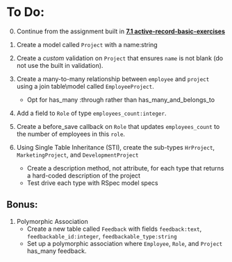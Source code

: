 To Do:
======

0. Continue from the assignment built in [**7.1 active-record-basic-exercises**](https://github.com/generalassembly/ga-ruby-on-rails-for-devs/tree/master/class/7.1-active-record-basics-exercises)

1. Create a model called `Project` with a name:string
2. Create a *custom* validation on `Project` that ensures `name` is not blank (do not use the built in validation).
3. Create a many-to-many relationship between `employee` and `project` using a join table\model called `EmployeeProject`.
    * Opt for has_many :through rather than has_many_and_belongs_to
4. Add a field to `Role` of type `employees_count:integer`.
5. Create a before_save callback on `Role` that updates `employees_count` to the number of employees in this `role`.
6. Using Single Table Inheritance (STI), create the sub-types `HrProject`, `MarketingProject`, and `DevelopmentProject`
    * Create a description method, not attribute, for each type that returns a hard-coded description of the project
    * Test drive each type with RSpec model specs

Bonus:
------

1. Polymorphic Association
    * Create a new table called `Feedback` with fields `feedback:text`, `feedbackable_id:integer`, `feedbackable_type:string`
    * Set up a polymorphic association where `Employee`, `Role`, and `Project` has_many feedback.
